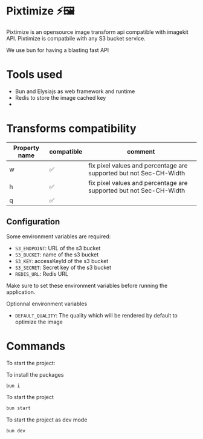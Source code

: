 # Pixtimize ⚡🖼️

Pixtimize is an opensource image transform api compatible with imagekit API. Pixtimize is compatbile with any S3 bucket service.

We use bun for having a blasting fast API

# Tools used 

- Bun and Elysiajs as web framework and runtime
- Redis to store the image cached key
- 

# Transforms compatibility

| Property name | compatible  | comment  |
|---|---|---|
| w | ✅ | fix pixel values and percentage are supported but not Sec-CH-Width |   
|  h | ✅ | fix pixel values and percentage are supported but not Sec-CH-Width |   
| q | ✅ |

## Configuration

Some environment variables are required:

- `S3_ENDPOINT`: URL of the s3 bucket
- `S3_BUCKET`: name of the s3 bucket
- `S3_KEY`: accessKeyId of the s3 bucket
- `S3_SECRET`: Secret key of the s3 bucket
- `REDIS_URL`: Redis URL

Make sure to set these environment variables before running the application.

Optionnal environment variables

- `DEFAULT_QUALITY`: The quality which will be rendered by default to optimize the image

# Commands

To start the project:

To install the packages

```bash
bun i
```

To start the project

```bash
bun start
```

To start the project as dev mode

```bash
bun dev
```
